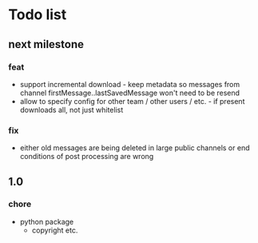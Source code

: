 # Todo list

## next milestone

### feat

- support incremental download - keep metadata so messages from channel firstMessage..lastSavedMessage won't need to be resend
- allow to specify config for other team / other users / etc. - if present downloads all, not just whitelist

### fix

- either old messages are being deleted in large public channels or end conditions of post processing are wrong

## 1.0

### chore

- python package
  - copyright etc.
